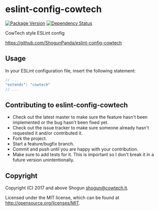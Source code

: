 # eslint-config-cowtech

[![Package Version](https://badge.fury.io/js/eslint-config-cowtech.png)](http://badge.fury.io/js/eslint-config-cowtech)
[![Dependency Status](https://gemnasium.com/ShogunPanda/eslint-config-cowtech.png?travis)](https://gemnasium.com/ShogunPanda/eslint-config-cowtech)

CowTech style ESLint config

https://github.com/ShogunPanda/eslint-config-cowtech

## Usage

In your ESLint configuration file, insert the following statement:

```javascript
// ...
"extends": "cowtech"
// ...
```

## Contributing to eslint-config-cowtech

* Check out the latest master to make sure the feature hasn't been implemented or the bug hasn't been fixed yet.
* Check out the issue tracker to make sure someone already hasn't requested it and/or contributed it.
* Fork the project.
* Start a feature/bugfix branch.
* Commit and push until you are happy with your contribution.
* Make sure to add tests for it. This is important so I don't break it in a future version unintentionally.

## Copyright

Copyright (C) 2017 and above Shogun <shogun@cowtech.it>.

Licensed under the MIT license, which can be found at http://opensource.org/licenses/MIT.

